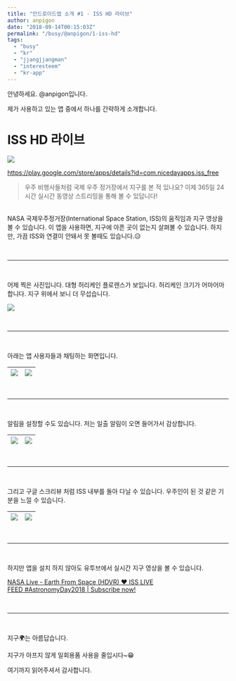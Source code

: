 ```yaml
---
title: "안드로이드앱 소개 #1 - ISS HD 라이브"
author: anpigon
date: "2018-09-14T00:15:03Z"
permalink: "/busy/@anpigon/1-iss-hd"
tags:
  - "busy"
  - "kr"
  - "jjangjjangman"
  - "interesteem"
  - "kr-app"
---
```

안녕하세요. @anpigon입니다. 

제가 사용하고 있는 앱 중에서 하나를 간략하게 소개합니다.

# ISS HD 라이브

![](https://i.imgur.com/ZRtrK9k.jpg)

https://play.google.com/store/apps/details?id=com.nicedayapps.iss_free

> 우주 비행사들처럼 국제 우주 정거장에서 지구를 본 적 있나요? 이제 365일 24시간 실시간 동영상 스트리밍을 통해 볼 수 있답니다!

<br>NASA 국제우주정거장(International Space Station, ISS)의 움직임과 지구 영상을 볼 수 있습니다.  이 앱을 사용하면, 지구에 아픈 곳이 없는지 살펴볼 수 있습니다. 하지만, 가끔 ISS와 연결이 안돼서 못 볼때도 있습니다.😥

<br><hr><br>

어제 찍은 사진입니다. 대형 허리케인 플로렌스가 보입니다. 허리케인 크기가 어마어마 합니다. 지구 위에서 보니 더 무섭습니다.

![](https://i.imgur.com/gwhnl5r.jpg)

<br><hr><br>

아래는 앱 사용자들과 채팅하는 화면입니다.

|![](https://i.imgur.com/ZxpMFCv.jpg) |![](https://i.imgur.com/8T3wM4L.jpg) |
|---|---|



<br><hr><br>

알림을 설정할 수도 있습니다. 저는 일출 알림이 오면 들어가서 감상합니다.

| ![](https://i.imgur.com/oQLVB36.jpg) | ![](https://i.imgur.com/42uigxb.jpg) |
|---|---|

<br><hr><br>

그리고 구글 스크리뷰 처럼 ISS 내부를 돌아 다닐 수 있습니다. 우주인이 된 것 같은 기분을 느낄 수 있습니다.

|![](https://i.imgur.com/s7IQxIt.jpg)|![](https://i.imgur.com/Or7De5p.jpg)|
|---|---|


<br><hr><br>

하지만 앱을 설치 하지 않아도 유투브에서 실시간 지구 영상을 볼 수 있습니다.

[NASA Live - Earth From Space (HDVR) ♥ ISS LIVE FEED #AstronomyDay2018 | Subscribe now!](https://youtu.be/RtU_mdL2vBM)




<br><hr><br>

지구🌍는 아름답습니다. 

지구가 아프지 않게 일회용품 사용을 줄입시다~😁

여기까지 읽어주셔서 감사합니다.
<br>
